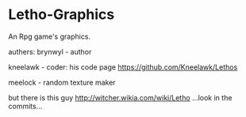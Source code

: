 # Letho-Graphics
An Rpg game's graphics.

authers:
brynwyl - author

kneelawk - coder: his code page https://github.com/Kneelawk/Lethos

meelock - random texture maker


but there is this guy http://witcher.wikia.com/wiki/Letho
...look in the commits...